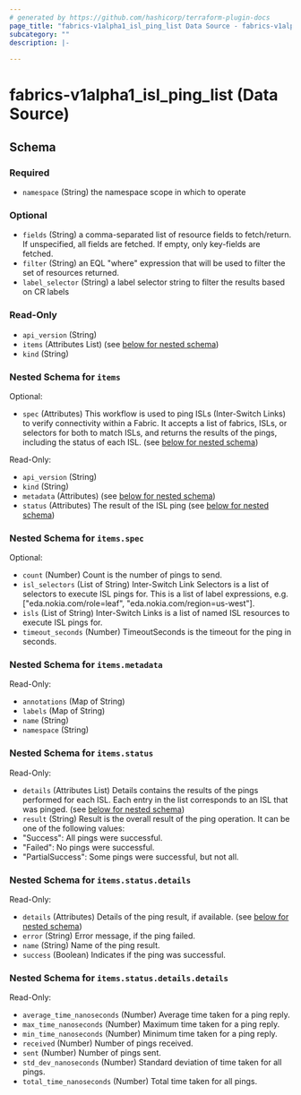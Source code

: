 ```yaml
---
# generated by https://github.com/hashicorp/terraform-plugin-docs
page_title: "fabrics-v1alpha1_isl_ping_list Data Source - fabrics-v1alpha1"
subcategory: ""
description: |-
  
---
```


# fabrics-v1alpha1_isl_ping_list (Data Source)





<!-- schema generated by tfplugindocs -->
## Schema

### Required

- `namespace` (String) the namespace scope in which to operate

### Optional

- `fields` (String) a comma-separated list of resource fields to fetch/return.  If unspecified, all fields are fetched.  If empty, only key-fields are fetched.
- `filter` (String) an EQL "where" expression that will be used to filter the set of resources returned.
- `label_selector` (String) a label selector string to filter the results based on CR labels

### Read-Only

- `api_version` (String)
- `items` (Attributes List) (see [below for nested schema](#nestedatt--items))
- `kind` (String)

<a id="nestedatt--items"></a>
### Nested Schema for `items`

Optional:

- `spec` (Attributes) This workflow is used to ping ISLs (Inter-Switch Links) to verify connectivity within a Fabric.
It accepts a list of fabrics, ISLs, or selectors for both to match ISLs,
and returns the results of the pings, including the status of each ISL. (see [below for nested schema](#nestedatt--items--spec))

Read-Only:

- `api_version` (String)
- `kind` (String)
- `metadata` (Attributes) (see [below for nested schema](#nestedatt--items--metadata))
- `status` (Attributes) The result of the ISL ping (see [below for nested schema](#nestedatt--items--status))

<a id="nestedatt--items--spec"></a>
### Nested Schema for `items.spec`

Optional:

- `count` (Number) Count is the number of pings to send.
- `isl_selectors` (List of String) Inter-Switch Link Selectors is a list of selectors to execute ISL pings for.
This is a list of label expressions, e.g. ["eda.nokia.com/role=leaf", "eda.nokia.com/region=us-west"].
- `isls` (List of String) Inter-Switch Links is a list of named ISL resources to execute ISL pings for.
- `timeout_seconds` (Number) TimeoutSeconds is the timeout for the ping in seconds.


<a id="nestedatt--items--metadata"></a>
### Nested Schema for `items.metadata`

Read-Only:

- `annotations` (Map of String)
- `labels` (Map of String)
- `name` (String)
- `namespace` (String)


<a id="nestedatt--items--status"></a>
### Nested Schema for `items.status`

Read-Only:

- `details` (Attributes List) Details contains the results of the pings performed for each ISL.
Each entry in the list corresponds to an ISL that was pinged. (see [below for nested schema](#nestedatt--items--status--details))
- `result` (String) Result is the overall result of the ping operation.
It can be one of the following values:
- "Success": All pings were successful.
- "Failed": No pings were successful.
- "PartialSuccess": Some pings were successful, but not all.

<a id="nestedatt--items--status--details"></a>
### Nested Schema for `items.status.details`

Read-Only:

- `details` (Attributes) Details of the ping result, if available. (see [below for nested schema](#nestedatt--items--status--details--details))
- `error` (String) Error message, if the ping failed.
- `name` (String) Name of the ping result.
- `success` (Boolean) Indicates if the ping was successful.

<a id="nestedatt--items--status--details--details"></a>
### Nested Schema for `items.status.details.details`

Read-Only:

- `average_time_nanoseconds` (Number) Average time taken for a ping reply.
- `max_time_nanoseconds` (Number) Maximum time taken for a ping reply.
- `min_time_nanoseconds` (Number) Minimum time taken for a ping reply.
- `received` (Number) Number of pings received.
- `sent` (Number) Number of pings sent.
- `std_dev_nanoseconds` (Number) Standard deviation of time taken for all pings.
- `total_time_nanoseconds` (Number) Total time taken for all pings.
